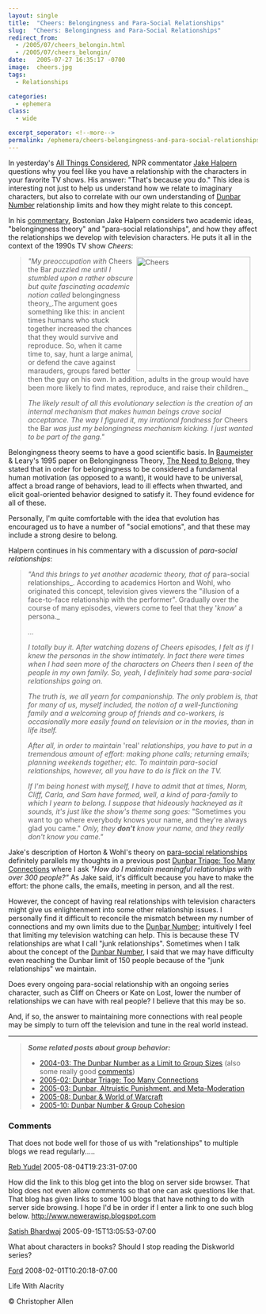 ```yaml
---
layout: single
title:  "Cheers: Belongingness and Para-Social Relationships"
slug:  "Cheers: Belongingness and Para-Social Relationships"
redirect_from:
  - /2005/07/cheers_belongin.html
  - /2005/07/cheers_belongin/
date:   2005-07-27 16:35:17 -0700
image:  cheers.jpg
tags: 
  - Relationships

categories:
  - ephemera
class:
  - wide

excerpt_seperator: <!--more-->
permalink: /ephemera/cheers-belongingness-and-para-social-relationships/
---
```


In yesterday's [All Things Considered](http://www.npr.org/templates/rundowns/rundown.php?prgId=2), NPR commentator [Jake Halpern](https://web.archive.org/web/20060221070811/http://jakehalpern.com/news.html) questions why you feel like you have a relationship with the characters in your favorite TV shows. His answer: "That's because you do." This idea is interesting not just to help us understand how we relate to imaginary characters, but also to correlate with our own understanding of [Dunbar Number](/2004/03/the_dunbar_numb.html) relationship limits and how they might relate to this concept.

In his [commentary](http://www.npr.org/templates/story/story.php?storyId=4772145), Bostonian Jake Halpern considers two academic ideas, "belongingness theory" and "para-social relationships", and how they affect the relationships we develop with television characters. He puts it all in the context of the 1990s TV show _Cheers_:

> <img width="230px" style=" margin-right:15px" align="right"  src="{{ site.url }}{{ site.baseurl }}/assets/images/cheers.jpg" alt="Cheers"/>

>_"My preoccupation with_ Cheers the Bar _puzzled me until I stumbled upon a rather obscure but quite fascinating academic notion called_ belongingness theory_.The argument goes something like this: in ancient times humans who stuck together increased the chances that they would survive and reproduce. So, when it came time to, say, hunt a large animal, or defend the cave against marauders, groups fared better then the guy on his own. In addition, adults in the group would have been more likely to find mates, reproduce, and raise their children._
> 
> _The likely result of all this evolutionary selection is the creation of an internal mechanism that makes human beings crave social acceptance. The way I figured it, my irrational fondness for_ Cheers the Bar _was just my belongingness mechanism kicking. I just wanted to be part of the gang."_

Belongingness theory seems to have a good scientific basis. In [Baumeister](https://web.archive.org/web/20060218215759/http://www.psy.fsu.edu/faculty/baumeist.dp.html) & Leary's 1995 paper on Belongingness Theory, [The Need to Belong](http://www.ncbi.nlm.nih.gov/entrez/query.fcgi?cmd=Retrieve&db=PubMed&a%20mp;list_uids=7777651&dopt=Abstract), they stated that in order for belongingness to be considered a fundamental human motivation (as opposed to a want), it would have to be universal, affect a broad range of behaviors, lead to ill effects when thwarted, and elicit goal-oriented behavior designed to satisfy it. They found evidence for all of these.

Personally, I'm quite comfortable with the idea that evolution has encouraged us to have a number of "social emotions", and that these may include a strong desire to belong.

Halpern continues in his commentary with a discussion of _para-social relationships_:

> _"And this brings to yet another academic theory, that of_ para-social relationships_. According to academics Horton and Wohl, who originated this concept, television gives viewers the "illusion of a face-to-face relationship with the performer". Gradually over the course of many episodes, viewers come to feel that they '_know_' a persona._
> 
> _..._
> 
> _I totally buy it. After watching dozens of Cheers episodes, I felt as if I knew the personas in the show intimately. In fact there were times when I had seen more of the characters on Cheers then I seen of the people in my own family. So, yeah, I definitely had some para-social relationships going on._
> 
> _The truth is, we all yearn for companionship. The only problem is, that for many of us, myself included, the notion of a well-functioning family and a welcoming group of friends and co-workers, is occasionally more easily found on television or in the movies, than in life itself._
> 
> _After all, in order to maintain_ 'real' _relationships, you have to put in a tremendous amount of effort: making phone calls; returning emails; planning weekends together; etc. To maintain para-social relationships, however, all you have to do is flick on the TV._
> 
> _If I'm being honest with myself, I have to admit that at times, Norm, Cliff, Carla, and Sam have formed, well, a kind of para-family to which I yearn to belong. I suppose that hideously hackneyed as it sounds, it's just like the show's theme song goes:_ "Sometimes you want to go where everybody knows your name, and they're always glad you came." _Only, they **don't** know your name, and they really don't know you came."_

Jake's description of Horton & Wohl's theory on [para-social relationships](https://web.archive.org/web/20110629054950/http://www.aber.ac.uk/media/Modules/TF33120/horton_and_wohl_1956.html) definitely parallels my thoughts in a previous post [Dunbar Triage: Too Many Connections](/2005/02/dunbar_triage_t.html) where I ask _"How do I maintain meaningful relationships with over 300 people?"_ As Jake said, it's difficult because you have to make the effort: the phone calls, the emails, meeting in person, and all the rest.

However, the concept of having real relationships with television characters might give us enlightenment into some other relationship issues. I personally find it difficult to reconcile the mismatch between my number of connections and my own limits due to the [Dunbar Number](/2004/03/the_dunbar_numb.html); intuitively I feel that limiting my television watching can help. This is because these TV relationships are what I call "junk relationships". Sometimes when I talk about the concept of the [Dunbar Number](/2004/03/the_dunbar_numb.html), I said that we may have difficulty even reaching the Dunbar limit of 150 people because of the "junk relationships" we maintain.

Does every ongoing para-social relationship with an ongoing series character, such as Cliff on Cheers or Kate on Lost, lower the number of relationships we can have with real people? I believe that this may be so.

And, if so, the answer to maintaining more connections with real people may be simply to turn off the television and tune in the real world instead.

* * *

> _**Some related posts about group behavior:**_
> 
> * [2004-03: The Dunbar Number as a Limit to Group Sizes](/2004/03/the_dunbar_numb.html) (also some really good [comments](/2004/03/the_dunbar_numb.html#comments))
> * [2005-02: Dunbar Triage: Too Many Connections](/2005/02/dunbar_triage_t.html)
> * [2005-03: Dunbar, Altruistic Punishment, and Meta-Moderation](/2005/03/dunbar_altruist.html)
> * [2005-08: Dunbar & World of Warcraft](/2005/08/dunbar_world_of.html)
> * [2005-10: Dunbar Number & Group Cohesion](/2005/10/dunbar_group_co.html)

### Comments

That does not bode well for those of us with "relationships" to multiple blogs we read regularly.....

[Reb Yudel](http://www.BenYehudaPress.com) 2005-08-04T19:23:31-07:00

How did the link to this blog get into the blog on server side browser. That blog does not even allow comments so that one can ask questions like that. That blog has given links to some 100 blogs that have nothing to do with server side browsing. I hope I'd be in order if I enter a link to one such blog below. http://www.newerawisp.blogspot.com

[Satish Bhardwaj](http://www.livejournal.com/users/fakir005/335.html) 2005-09-15T13:05:53-07:00

What about characters in books? Should I stop reading the Diskworld series?

[Ford](https://web.archive.org/web/20080106142159/http://blog.lib.umn.edu/denis036/thisweekinevolution/) 2008-02-01T10:20:18-07:00
<!-- [Community by the Numbers](/tags/community-by-the-numbers/) [Recreation](/tags/recreation/) [Social Software](/tags/social-software/) [Television](/tags/television/) [para-social](/tags/para-social/) [relationships](/tags/relationships/) [belongingness](/tags/belongingness/) [needs](/tags/needs/) [jun relationships](/tags/jun-relationships/) [social software](/tags/social-software/) [social emotions](/tags/social-emotions/) [connections](/tags/connections/) [television](/tags/television/) [movies](/tags/movies/) [viewing](/tags/viewing/) [dunbar number](/tags/dunbar-number/) [limits](/tags/limits/) [cheers](/tags/cheers/) [jake halpern](/tags/jake-halpern/) [npr](/tags/npr/) [all things considered](/tags/all-things-considered/) [baumeister & leary](/tags/baumeister-leary/) [horton & wohl](/tags/horton-wohl/) -->


Life With Alacrity

© Christopher Allen